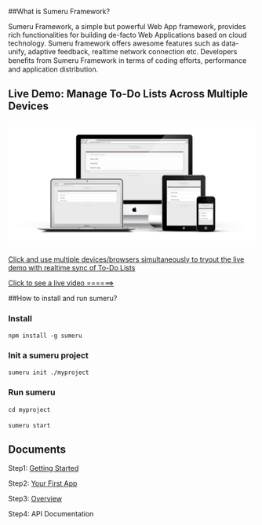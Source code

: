 ##What is Sumeru Framework?



Sumeru Framework, a simple but powerful Web App framework, provides rich functionalities for building de-facto Web Applications based on cloud technology. Sumeru framework offers awesome features such as data-unify, adaptive feedback, realtime network connection etc. Developers beneﬁts from Sumeru Framework in terms of coding efforts, performance and application distribution.

## Live Demo: Manage To-Do Lists Across Multiple Devices

![](docs/images/devices.png)


[Click and use multiple devices/browsers simultaneously to tryout the live demo with realtime sync of To-Do Lists](http://sumerudemo.duapp.com/debug.html#/todos)

[Click to see a live video ======> ](http://v.youku.com/v_show/id_XNTI5NzcxNTcy.html)




##How to install and run sumeru?

### Install


	npm install -g sumeru
	
### Init a sumeru project

	sumeru init ./myproject
	
### Run sumeru

	cd myproject
	
	sumeru start


## Documents


Step1: [Getting Started](https://github.com/brandnewera/sumeru/blob/master/docs/step1_getting_started.md)

Step2: [Your First App](https://github.com/brandnewera/sumeru/blob/master/docs/step2_your_first_app.md)

Step3: [Overview](https://github.com/brandnewera/sumeru/blob/master/docs/step3_overview.md)
	
Step4: API Documentation
